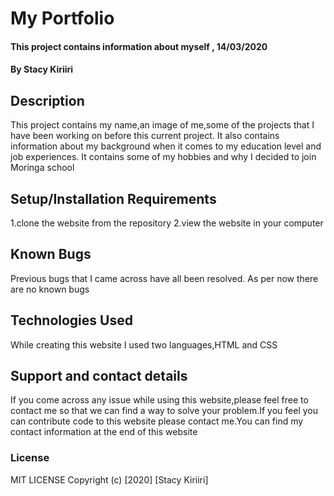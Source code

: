 # My Portfolio

#### This project contains information about myself , 14/03/2020

#### By Stacy Kiriiri

## Description
This project contains my name,an image of me,some of the projects that I have been working on before this current project. It also contains 
information about my background when it comes to my education level and job experiences. It contains some of my hobbies and why I decided to
join Moringa school

## Setup/Installation Requirements
1.clone the website from the repository
2.view the website in your computer

## Known Bugs
Previous bugs that I came across have all been resolved. As per now there are no known bugs

## Technologies Used
While creating this website I used two languages,HTML and CSS

## Support and contact details
If you come across any issue while using this website,please feel free to contact me so that we can find a way to solve your problem.If you feel you can contribute code to this website please contact me.You can find my contact information at the end of this website

### License
MIT LICENSE
Copyright (c) [2020] [Stacy Kiriiri]